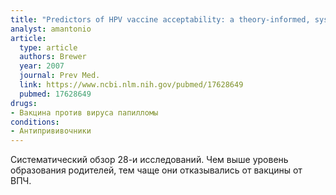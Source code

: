 ```yaml
---
title: "Predictors of HPV vaccine acceptability: a theory-informed, systematic review"
analyst: amantonio
article:
  type: article
  authors: Brewer
  year: 2007
  journal: Prev Med.
  link: https://www.ncbi.nlm.nih.gov/pubmed/17628649
  pubmed: 17628649
drugs:
- Вакцина против вируса папилломы
conditions:
- Антипрививочники
---
```


Систематический обзор 28-и исследований. Чем выше уровень образования родителей, тем чаще они отказывались от вакцины от ВПЧ.
